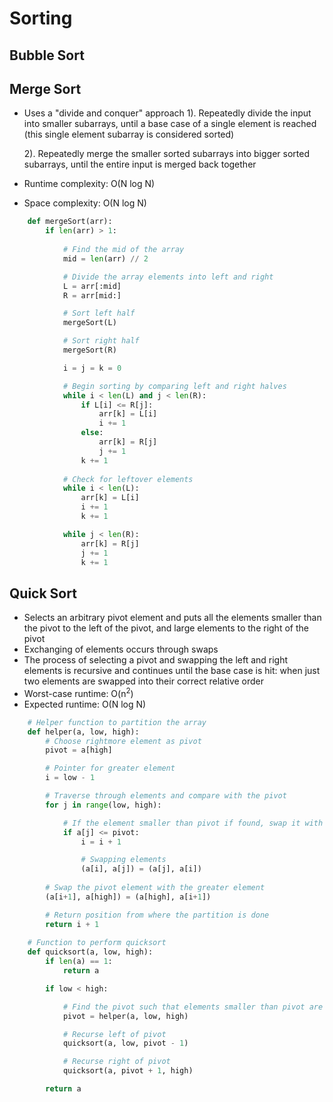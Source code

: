 # Sorting

## Bubble Sort

## Merge Sort
* Uses a "divide and conquer" approach
  1). Repeatedly divide the input into smaller subarrays, until a base case of a single element is reached (this single element subarray is considered sorted)

  2). Repeatedly merge the smaller sorted subarrays into bigger sorted subarrays, until the entire input is merged back together
* Runtime complexity: O(N log N)
* Space complexity: O(N log N)

```python
	def mergeSort(arr):
		if len(arr) > 1:
			
			# Find the mid of the array
			mid = len(arr) // 2

			# Divide the array elements into left and right
			L = arr[:mid]
			R = arr[mid:]

			# Sort left half
			mergeSort(L)

			# Sort right half
			mergeSort(R)

			i = j = k = 0	

			# Begin sorting by comparing left and right halves
			while i < len(L) and j < len(R):
				if L[i] <= R[j]:
					arr[k] = L[i]
					i += 1
				else:
					arr[k] = R[j]
					j += 1
				k += 1
			
			# Check for leftover elements
			while i < len(L):
				arr[k] = L[i]
				i += 1
				k += 1

			while j < len(R):
				arr[k] = R[j]
				j += 1
				k += 1
```

## Quick Sort
* Selects an arbitrary pivot element and puts all the elements smaller than the pivot to the left of the pivot, and large elements to the right of the pivot
* Exchanging of elements occurs through swaps
* The process of selecting a pivot and swapping the left and right elements is recursive and continues until the base case is hit: when just two elements are swapped into their correct relative order
* Worst-case runtime: O(n<sup>2</sup>)
* Expected runtime: O(N log N)

```python
	# Helper function to partition the array
	def helper(a, low, high):
		# Choose rightmore element as pivot
		pivot = a[high]

		# Pointer for greater element
		i = low - 1

		# Traverse through elements and compare with the pivot
		for j in range(low, high):

			# If the element smaller than pivot if found, swap it with the greater element
			if a[j] <= pivot:
				i = i + 1

				# Swapping elements
				(a[i], a[j]) = (a[j], a[i])
		
		# Swap the pivot element with the greater element 
		(a[i+1], a[high]) = (a[high], a[i+1])

		# Return position from where the partition is done
		return i + 1
	
	# Function to perform quicksort
	def quicksort(a, low, high):
		if len(a) == 1:
			return a

		if low < high:

			# Find the pivot such that elements smaller than pivot are on the left and elements greater are on the right
			pivot = helper(a, low, high)

			# Recurse left of pivot
			quicksort(a, low, pivot - 1)

			# Recurse right of pivot
			quicksort(a, pivot + 1, high)

		return a
```

